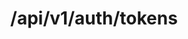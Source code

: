 ---
title: /api/v1/auth/tokens
position: 3.2
type: get
description: Hiển thị thông tin chi tiết của token
content_markdown: |-
  API sử dụng để  hiển thị các thông tin đến token
left_code_blocks:
  - code_block: |-
      r = requests.get("http://portalurl/api/v1/auth/tokens", token="YOUR_TOKEN_KEY")
      print r.text
    title: Python
    language: python
right_code_blocks:
  - code_block: |-
      {
        "project_id": string,
        "token_created": "YYYY-MM-DDTh:i:s+07:00",
        "token_expired": "YYYY-MM-DDTh:i:s+07:00",
        "token_key": "user@example.com"
      }
    title: Response
    language: json
---